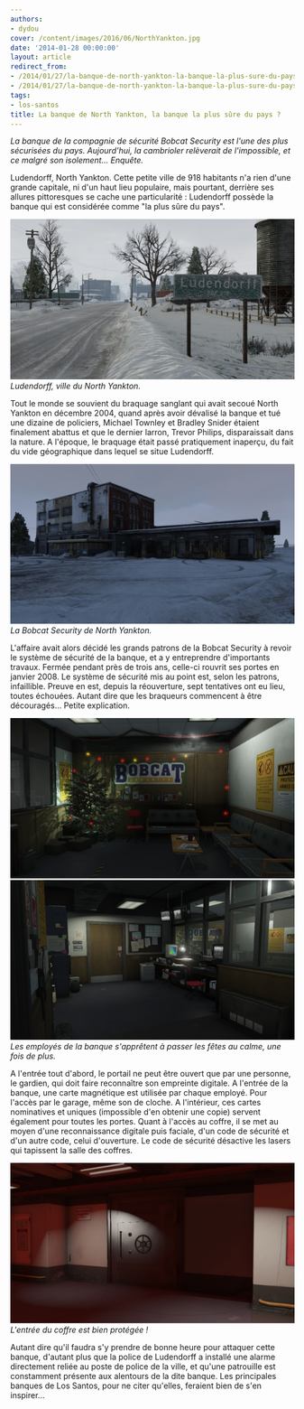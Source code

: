 ```yaml
---
authors:
- dydou
cover: /content/images/2016/06/NorthYankton.jpg
date: '2014-01-28 00:00:00'
layout: article
redirect_from:
- /2014/01/27/la-banque-de-north-yankton-la-banque-la-plus-sure-du-pays
- /2014/01/27/la-banque-de-north-yankton-la-banque-la-plus-sure-du-pays/
tags:
- los-santos
title: La banque de North Yankton, la banque la plus sûre du pays ?
---
```



_La banque de la compagnie de sécurité Bobcat Security est l'une des plus sécurisées du pays. Aujourd'hui, la cambrioler relèverait de l'impossible, et ce malgré son isolement... Enquête._

Ludendorff, North Yankton. Cette petite ville de 918 habitants n'a rien d'une grande capitale, ni d'un haut lieu populaire, mais pourtant, derrière ses allures pittoresques se cache une particularité : Ludendorff possède la banque qui est considérée comme "la plus sûre du pays".

![Ludendorff, ville du North Yankton.](/content/images/2016/06/NorthYankton5.jpg)
_Ludendorff, ville du North Yankton._

Tout le monde se souvient du braquage sanglant qui avait secoué North Yankton en décembre 2004, quand après avoir dévalisé la banque et tué une dizaine de policiers, Michael Townley et Bradley Snider étaient finalement abattus et que le dernier larron, Trevor Philips, disparaissait dans la nature. A l'époque, le braquage était passé pratiquement inaperçu, du fait du vide géographique dans lequel se situe Ludendorff.

![La Bobcat Security de North Yankton.](/content/images/2016/06/NorthYankton_0.jpg)
_La Bobcat Security de North Yankton._

L'affaire avait alors décidé les grands patrons de la Bobcat Security à revoir le système de sécurité de la banque, et a y entreprendre d'importants travaux. Fermée pendant près de trois ans, celle-ci rouvrit ses portes en janvier 2008. Le système de sécurité mis au point est, selon les patrons, infaillible. Preuve en est, depuis la réouverture, sept tentatives ont eu lieu, toutes échouées. Autant dire que les braqueurs commencent à être découragés... Petite explication.

![](/content/images/2016/06/NorthYankton4.jpg)
![Les employés de la banque s'apprêtent à passer les fêtes au calme, une fois de plus.](/content/images/2016/06/NorthYankton2.jpg)
_Les employés de la banque s'apprêtent à passer les fêtes au calme, une fois de plus._

A l'entrée tout d'abord, le portail ne peut être ouvert que par une personne, le gardien, qui doit faire reconnaître son empreinte digitale. A l'entrée de la banque, une carte magnétique est utilisée par chaque employé. Pour l'accès par le garage, même son de cloche. A l'intérieur, ces cartes nominatives et uniques (impossible d'en obtenir une copie) servent également pour toutes les portes. Quant à l'accès au coffre, il se met au moyen d'une reconnaissance digitale puis faciale, d'un code de sécurité et d'un autre code, celui d'ouverture. Le code de sécurité désactive les lasers qui tapissent la salle des coffres.

![L'entrée du coffre est bien protégée !](/content/images/2016/06/NorthYankton3.jpg)
_L'entrée du coffre est bien protégée !_

Autant dire qu'il faudra s'y prendre de bonne heure pour attaquer cette banque, d'autant plus que la police de Ludendorff a installé une alarme directement reliée au poste de police de la ville, et qu'une patrouille est constamment présente aux alentours de la dite banque. Les principales banques de Los Santos, pour ne citer qu'elles, feraient bien de s'en inspirer...